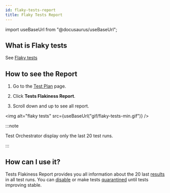 ```yaml
---
id: flaky-tests-report
title: Flaky Tests Report
---
```


import useBaseUrl from "@docusaurus/useBaseUrl";

## What is Flaky tests

See [Flaky tests](/flaky-tests)

## How to see the Report

1. Go to the [Test Plan](/test-plans#test-plan-details) page.

2. Click **Tests Flakiness Report**.

3. Scroll down and up to see all report.

<img alt="flaky tests" src={useBaseUrl("gif/flaky-tests-min.gif")} />

:::note

Test Orchestrator display only the last 20 test runs.

:::

## How can I use it?

Tests Flakiness Report provides you all information about the 20 last [results](/test-result) in all test runs. You can [disable](/test-status#disabled) or make tests [quarantined](/test-status#quarantined) until tests improving stable.

